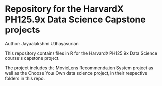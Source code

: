 # Repository for the HarvardX PH125.9x Data Science Capstone projects

Author: Jayaalakshmi Udhayasurian 

This repository contains files in R for the HarvardX PH125.9x Data Science course's capstone project.

The project includes the MovieLens Recommendation System project as well as the Choose Your Own data science project,
in their respective folders in this repo.

